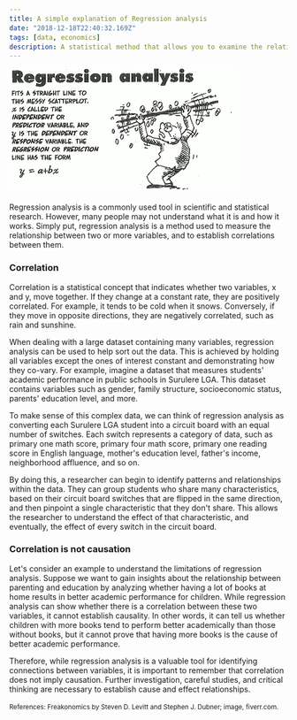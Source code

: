 ```yaml
---
title: A simple explanation of Regression analysis
date: "2018-12-18T22:40:32.169Z"
tags: [data, economics]
description: A statistical method that allows you to examine the relationship between two or more variables of interest.
---
```


![regression analysis](./regression.png)

Regression analysis is a commonly used tool in scientific and statistical research. However, many people may not understand what it is and how it works. Simply put, regression analysis is a method used to measure the relationship between two or more variables, and to establish correlations between them.

### Correlation

Correlation is a statistical concept that indicates whether two variables, x and y, move together. If they change at a constant rate, they are positively correlated. For example, it tends to be cold when it snows. Conversely, if they move in opposite directions, they are negatively correlated, such as rain and sunshine.

When dealing with a large dataset containing many variables, regression analysis can be used to help sort out the data. This is achieved by holding all variables except the ones of interest constant and demonstrating how they co-vary. For example, imagine a dataset that measures students' academic performance in public schools in Surulere LGA. This dataset contains variables such as gender, family structure, socioeconomic status, parents' education level, and more.

To make sense of this complex data, we can think of regression analysis as converting each Surulere LGA student into a circuit board with an equal number of switches. Each switch represents a category of data, such as primary one math score, primary four math score, primary one reading score in English language, mother's education level, father's income, neighborhood affluence, and so on.

By doing this, a researcher can begin to identify patterns and relationships within the data. They can group students who share many characteristics, based on their circuit board switches that are flipped in the same direction, and then pinpoint a single characteristic that they don't share. This allows the researcher to understand the effect of that characteristic, and eventually, the effect of every switch in the circuit board.

### Correlation is not causation

Let's consider an example to understand the limitations of regression analysis. Suppose we want to gain insights about the relationship between parenting and education by analyzing whether having a lot of books at home results in better academic performance for children. While regression analysis can show whether there is a correlation between these two variables, it cannot establish causality. In other words, it can tell us whether children with more books tend to perform better academically than those without books, but it cannot prove that having more books is the cause of better academic performance.

Therefore, while regression analysis is a valuable tool for identifying connections between variables, it is important to remember that correlation does not imply causation. Further investigation, careful studies, and critical thinking are necessary to establish cause and effect relationships.

<small>References: Freakonomics by Steven D. Levitt and Stephen J. Dubner; image, fiverr.com.</small>

